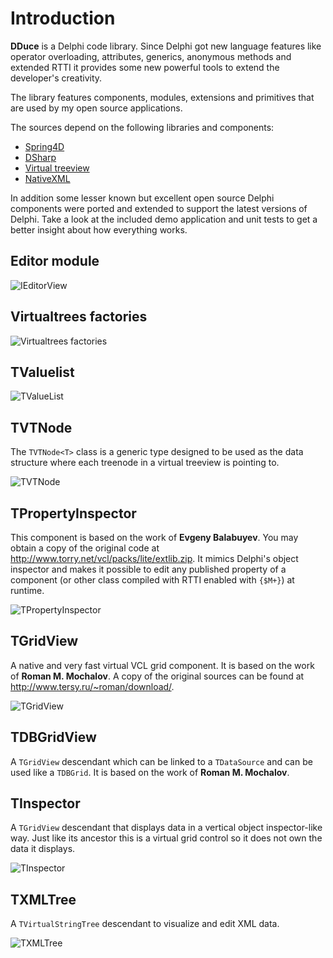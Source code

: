 # Introduction #

**DDuce** is a Delphi code library. Since Delphi got new language features like operator overloading, attributes, generics, anonymous methods and extended RTTI it provides some new powerful tools to extend the developer's creativity.

The library features components, modules, extensions and primitives that are used by my open source applications.

The sources depend on the following libraries and components:
  * [Spring4D](http://bitbucket.org/sglienke/spring4d)
  * [DSharp](http://bitbucket.org/sglienke/dsharp)
  * [Virtual treeview](http://github.com/Virtual-TreeView/Virtual-TreeView)
  * [NativeXML](http://code.google.com/p/simdesign/)

In addition some lesser known but excellent open source Delphi components were ported and extended to support the latest versions of Delphi.
Take a look at the included demo application and unit tests to get a better insight about how everything works.

## Editor module ##

![IEditorView](https://github.com/beNative/dduce/blob/master/Wiki/dduce_editor_demo.png)

## Virtualtrees factories ##

![Virtualtrees factories](https://github.com/beNative/dduce/blob/master/Wiki/dduce_virtualtreefactories_demo.png)

## TValuelist ##

![TValueList](https://github.com/beNative/dduce/blob/master/Wiki/dduce_valuelist_demo.png)

## TVTNode ##
 
The `TVTNode<T>` class is a generic type designed to be used as the data structure where each treenode in a virtual treeview is pointing to.

![TVTNode<T>](https://github.com/beNative/dduce/blob/master/Wiki/dduce_vtnode.png)

## TPropertyInspector ##

This component is based on the work of **Evgeny Balabuyev**. You may obtain a copy of the original code at http://www.torry.net/vcl/packs/lite/extlib.zip.
It mimics Delphi's object inspector and makes it possible to edit any published property of a component (or other class compiled with RTTI enabled with `{$M+}`) at runtime.

![TPropertyInspector](https://github.com/beNative/dduce/blob/master/Wiki/dduce_propertyinspector.png)

## TGridView ##

A native and very fast virtual VCL grid component. It is based on the work of **Roman M. Mochalov**. A copy of the original sources can be found at http://www.tersy.ru/~roman/download/.

![TGridView](https://github.com/beNative/dduce/blob/master/Wiki/dduce_gridview.png)

## TDBGridView ##

A `TGridView` descendant which can be linked to a `TDataSource` and can be used like a `TDBGrid`. It is based on the work of **Roman M. Mochalov**.

## TInspector ##

A `TGridView` descendant that displays data in a vertical object inspector-like way. Just like its ancestor this is a virtual grid control so it does not own the data it displays.

![TInspector](https://github.com/beNative/dduce/blob/master/Wiki/dduce_inspector.png)

## TXMLTree ##

A `TVirtualStringTree` descendant to visualize and edit XML data.

![TXMLTree](https://github.com/beNative/dduce/blob/master/Wiki/dduce_xmltree_demo.png)
